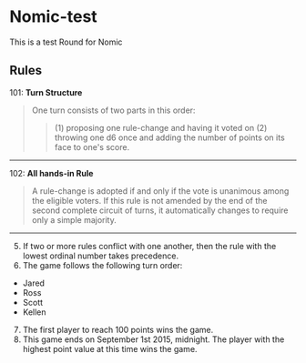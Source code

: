 # Nomic-test
This is a test Round for Nomic

## Rules

101: **Turn Structure**
> One turn consists of two parts in this order: 
>> (1) proposing one rule-change and having it voted on
>> (2) throwing one d6 once and adding the number of points on its face to one's score.

--------------------

102: **All hands-in Rule**
> A rule-change is adopted if and only if the vote is unanimous among the eligible voters. 
> If this rule is not amended by the end of the second complete circuit of turns, it automatically changes to require only a simple majority.

-----------------

5. If two or more rules conflict with one another, then the rule with the lowest ordinal number takes precedence.
6. The game follows the following turn order:
 * Jared
 * Ross
 * Scott
 * Kellen
7. The first player to reach 100 points wins the game.
8. This game ends on September 1st 2015, midnight. The player with the highest point value at this time wins the game.
